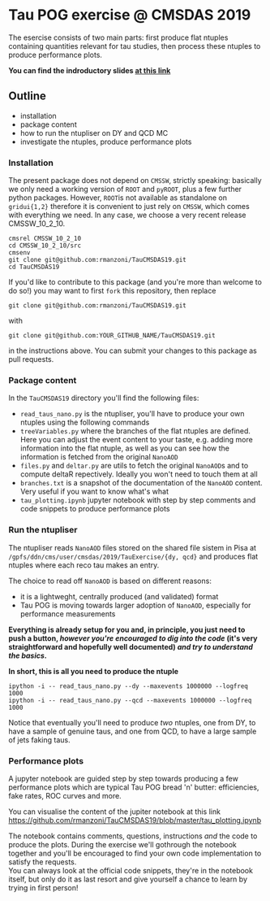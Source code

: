 # Tau POG exercise @ CMSDAS 2019

The esercise consists of two main parts: first produce flat ntuples containing quantities relevant for tau studies, 
then process these ntuples to produce performance plots.

**You can find the indroductory slides [at this link](https://manzoni.web.cern.ch/manzoni/tau_reconstruction_at_CMSDAS2019.pdf)**

## Outline
* installation
* package content
* how to run the ntupliser on DY and QCD MC
* investigate the ntuples, produce performance plots

### Installation

The present package does not depend on `CMSSW`, strictly speaking: basically we only need a working version of `ROOT` and `pyROOT`, plus a
few further python packages. However, `ROOT`is not available as standalone on `gridui{1,2}` therefore it is convenient 
to just rely on `CMSSW`, which comes with everything we need.
In any case, we choose a very recent release CMSSW_10_2_10.

```
cmsrel CMSSW_10_2_10
cd CMSSW_10_2_10/src
cmsenv
git clone git@github.com:rmanzoni/TauCMSDAS19.git
cd TauCMSDAS19
```

If you'd like to contribute to this package (and you're more than welcome to do so!)
you may want to first `fork` this repository, then replace
```
git clone git@github.com:rmanzoni/TauCMSDAS19.git
```
with
```
git clone git@github.com:YOUR_GITHUB_NAME/TauCMSDAS19.git
```
in the instructions above.
You can submit your changes to this package as pull requests.

### Package content

In the `TauCMSDAS19` directory you'll find the following files:
* `read_taus_nano.py` is the ntupliser, you'll have to produce your own ntuples using the following commands
* `treeVariables.py` where the branches of the flat ntuples are defined. Here you can adjust the event content to your taste, 
e.g. adding more information into the flat ntuple, as well as you can see how the information is fetched from the original `NanoAOD`
* `files.py` and `deltar.py` are utils to fetch the original `NanoAOD`s and to compute deltaR repectively. Ideally you won't need to touch them at all
* `branches.txt` is a snapshot of the documentation of the `NanoAOD` content. Very useful if you want to know what's what
* `tau_plotting.ipynb` jupyter notebook with step by step comments and code snippets to produce performance plots

### Run the ntupliser

The ntupliser reads `NanoAOD` files stored on the shared file sistem in Pisa 
at `/gpfs/ddn/cms/user/cmsdas/2019/TauExercise/{dy, qcd}` and produces flat ntuples where each reco tau makes 
an entry.  

The choice to read off `NanoAOD` is based on different reasons:
* it is a lightweght, centrally produced (and validated) format
* Tau POG is moving towards larger adoption of `NanoAOD`, especially for performance measurements

**Everything is already setup for you and, in principle, you just need to push a button, _however you're encouraged to 
dig into the code_ (it's very straightforward and hopefully well documented) _and try to understand the basics_.**

**In short, this is all you need to produce the ntuple**
```
ipython -i -- read_taus_nano.py --dy --maxevents 1000000 --logfreq 1000
ipython -i -- read_taus_nano.py --qcd --maxevents 1000000 --logfreq 1000
```
Notice that eventually you'll need to produce _two_ ntuples, one from DY, to have a sample of genuine taus, 
and one from QCD, to have a large sample of jets faking taus.

### Performance plots

A jupyter notebook are guided step by step towards producing 
a few performance plots which are typical Tau POG bread 'n' butter: efficiencies, fake rates, ROC curves and more.

You can visualise the content of the jupiter notebook at this link
https://github.com/rmanzoni/TauCMSDAS19/blob/master/tau_plotting.ipynb

The notebook contains comments, questions, instructions _and_ the code to produce the plots.
During the exercise we'll gothrough the notebook together and you'll be encouraged to find your own
code implementation to satisfy the requests.  
You can always look at the official code snippets, they're in the notebook itself, 
but only do it as last resort and give yourself a chance to learn by trying in first person!
